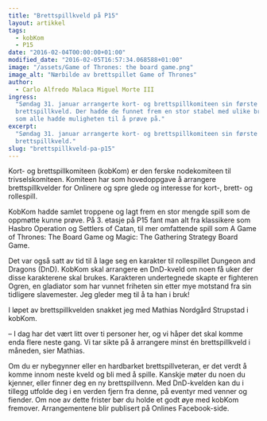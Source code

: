 ```yaml
---
title: "Brettspillkveld på P15"
layout: artikkel
tags:
  - kobKom
  - P15
date: "2016-02-04T00:00:00+01:00"
modified_date: "2016-02-05T16:57:34.068588+01:00"
image: "/assets/Game of Thrones: the board game.png"
image_alt: "Nærbilde av brettspillet Game of Thrones"
author:
  - Carlo Alfredo Malaca Miguel Morte III
ingress:
  "Søndag 31. januar arrangerte kort- og brettspillkomiteen sin første
  brettspillkveld. Der hadde de funnet frem en stor stabel med ulike brettspill
  som alle hadde muligheten til å prøve på."
excerpt:
  "Søndag 31. januar arrangerte kort- og brettspillkomiteen sin første
  brettspillkveld."
slug: "brettspillkveld-pa-p15"
---
```


Kort- og brettspillkomiteen (kobKom) er den ferske nodekomiteen til
trivselskomiteen. Komiteen har som hovedoppgave å arrangere brettspillkvelder
for Onlinere og spre glede og interesse for kort-, brett- og rollespill.

KobKom hadde samlet troppene og lagt frem en stor mengde spill som de oppmøtte
kunne prøve. På 3. etasje på P15 fant man alt fra klassikere som Hasbro
Operation og Settlers of Catan, til mer omfattende spill som A Game of Thrones:
The Board Game og Magic: The Gathering Strategy Board Game.

Det var også satt av tid til å lage seg en karakter til rollespillet Dungeon and
Dragons (DnD). KobKom skal arrangere en DnD-kveld om noen få uker der disse
karakterene skal brukes. Karakteren undertegnede skapte er fighteren Ogren, en
gladiator som har vunnet friheten sin etter mye motstand fra sin tidligere
slavemester. Jeg gleder meg til å ta han i bruk!

I løpet av brettspillkvelden snakket jeg med Mathias Nordgård Strupstad i
kobKom.

– I dag har det vært litt over ti personer her, og vi håper det skal komme enda
flere neste gang. Vi tar sikte på å arrangere minst én brettspillkveld i
måneden, sier Mathias.

Om du er nybegynner eller en hardbarket brettspillveteran, er det verdt å komme
innom neste kveld og bli med å spille. Kanskje møter du noen du kjenner, eller
finner deg en ny brettspillvenn. Med DnD-kvelden kan du i tillegg utfolde deg i
en verden fjern fra denne, på eventyr med venner og fiender. Om noe av dette
frister bør du holde et godt øye med kobKom fremover. Arrangementene blir
publisert på Onlines Facebook-side.
